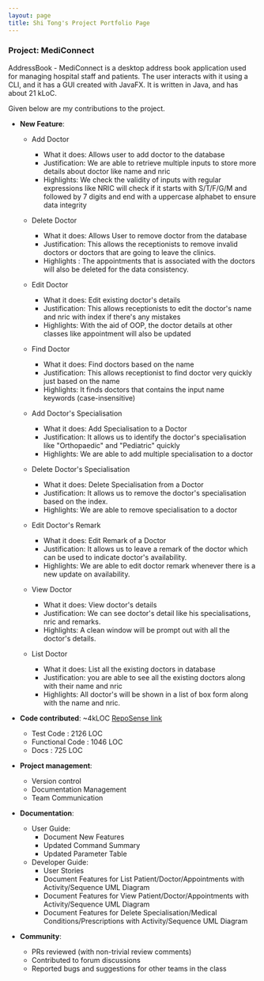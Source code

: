 ```yaml
---
layout: page
title: Shi Tong's Project Portfolio Page
---
```


### Project: MediConnect

AddressBook - MediConnect is a desktop address book application used for managing hospital staff and patients. The user interacts with it using a CLI, and it has a GUI created with JavaFX. It is written in Java, and has about 21 kLoC.

Given below are my contributions to the project.


* **New Feature**: 
  * Add Doctor 
    * What it does: Allows user to add doctor to the database
    * Justification: We are able to retrieve multiple inputs to store more details about doctor like name and nric  
    * Highlights: We check the validity of inputs with regular expressions like NRIC will check if it starts with S/T/F/G/M and followed by 7 digits and end with a uppercase alphabet to ensure data integrity

  * Delete Doctor
    * What it does: Allows User to remove doctor from the database
    * Justification: This allows the receptionists to remove invalid doctors or doctors that are going to leave the clinics.
    * Highlights : The appointments that is associated with the doctors will also be deleted for the data consistency.

  * Edit Doctor
    * What it does: Edit existing doctor's details
    * Justification: This allows receptionists to edit the doctor's name and nric with index if there's any mistakes 
    * Highlights: With the aid of OOP, the doctor details at other classes like appointment will also be updated

  * Find Doctor
    * What it does: Find doctors based on the name
    * Justification: This allows receptionist to find doctor very quickly just based on the name
    * Highlights: It finds doctors that contains the input name keywords (case-insensitive)

  * Add Doctor's Specialisation
    * What it does: Add Specialisation to a Doctor
    * Justification: It allows us to identify the doctor's specialisation like "Orthopaedic" and "Pediatric" quickly  
    * Highlights: We are able to add multiple specialisation to a doctor 

  * Delete Doctor's Specialisation
    * What it does: Delete Specialisation from a Doctor
    * Justification: It allows us to remove the doctor's specialisation based on the index.
    * Highlights: We are able to remove specialisation to a doctor 

  * Edit Doctor's Remark
    * What it does: Edit Remark of a Doctor
    * Justification: It allows us to leave a remark of the doctor which can be used to indicate doctor's availability.
    * Highlights: We are able to edit doctor remark whenever there is a new update on availability.

  * View Doctor
    * What it does: View doctor's details 
    * Justification: We can see doctor's detail like his specialisations, nric and remarks.
    * Highlights: A clean window will be prompt out with all the doctor's details.

  * List Doctor
    * What it does: List all the existing doctors in database
    * Justification: you are able to see all the existing doctors along with their name and nric
    * Highlights: All doctor's will be shown in a list of box form along with the name and nric.


* **Code contributed**:  ~4kLOC [RepoSense link](https://nus-cs2103-ay2324s1.github.io/tp-dashboard/?search=&sort=groupTitle&sortWithin=title&timeframe=commit&mergegroup=&groupSelect=groupByRepos&breakdown=true&checkedFileTypes=docs~functional-code~test-code&since=2023-09-22&tabOpen=true&tabType=authorship&tabAuthor=kimshitong&tabRepo=AY2324S1-CS2103T-T08-1%2Ftp%5Bmaster%5D&authorshipIsMergeGroup=false&authorshipFileTypes=docs~functional-code~test-code&authorshipIsBinaryFileTypeChecked=false&authorshipIsIgnoredFilesChecked=false%23%2F)
  *  Test Code : 2126 LOC
  *  Functional Code : 1046 LOC
  *  Docs : 725 LOC


* **Project management**:
  * Version control 
  * Documentation Management
  * Team Communication 


* **Documentation**:
  * User Guide:
    * Document New Features 
    * Updated Command Summary
    * Updated Parameter Table 
  * Developer Guide:
    * User Stories
    * Document Features for List Patient/Doctor/Appointments with Activity/Sequence UML Diagram
    * Document Features for View Patient/Doctor/Appointments with Activity/Sequence UML Diagram
    * Document Features for Delete Specialisation/Medical Conditions/Prescriptions with Activity/Sequence UML Diagram

* **Community**:
  * PRs reviewed (with non-trivial review comments)
  * Contributed to forum discussions
  * Reported bugs and suggestions for other teams in the class
